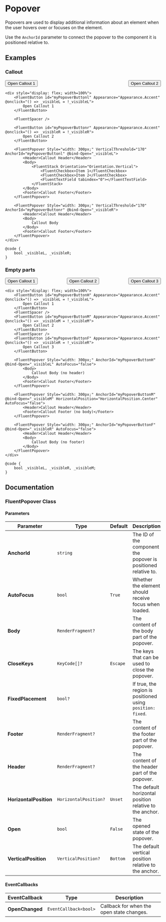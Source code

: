# Popover

Popovers are used to display additional information about an element when the user hovers over or focuses on the element.

Use the `AnchorId` parameter to connect the popover to the component it is positioned relative to.

## Examples

### Callout

<div style="display: flex; justify-content: space-between; width: 100%;">
    <button id="myPopoverButtonl">Open Callout 1</button>
    <button id="myPopoverButtonr">Open Callout 2</button>
</div>

<!-- Popovers would be positioned relative to the buttons -->

```razor
<div style="display: flex; width=100%">
    <FluentButton id="myPopoverButtonl" Appearance="Appearance.Accent" @onclick="() => _visibleL = !_visibleL">
        Open Callout 1
    </FluentButton>

    <FluentSpacer />

    <FluentButton id="myPopoverButtonr" Appearance="Appearance.Accent" @onclick="() => _visibleR = !_visibleR">
        Open Callout 2
    </FluentButton>

    <FluentPopover Style="width: 300px;" VerticalThreshold="170" AnchorId="myPopoverButtonl" @bind-Open="_visibleL">
        <Header>Callout Header</Header>
        <Body>
            <FluentStack Orientation="Orientation.Vertical">
                <FluentCheckbox>Item 1</FluentCheckbox>
                <FluentCheckbox>Item 2</FluentCheckbox>
                <FluentTextField tabindex="0"></FluentTextField>
            </FluentStack>
        </Body>
        <Footer>Callout Footer</Footer>
    </FluentPopover>

    <FluentPopover Style="width: 300px;" VerticalThreshold="170" AnchorId="myPopoverButtonr" @bind-Open="_visibleR">
        <Header>Callout Header</Header>
        <Body>
            Callout Body
        </Body>
        <Footer>Callout Footer</Footer>
    </FluentPopover>
</div>

@code {
    bool _visibleL, _visibleR;
}
```

### Empty parts

<div style="display: flex; justify-content: space-between; width: 100%;">
    <button id="myPopoverButtonH">Open Callout 1</button>
    <button id="myPopoverButtonM">Open Callout 2</button>
    <button id="myPopoverButtonF">Open Callout 3</button>
</div>

```razor
<div style="display: flex; width=100%">
    <FluentButton id="myPopoverButtonH" Appearance="Appearance.Accent" @onclick="() => _visibleL = !_visibleL">
        Open Callout 1
    </FluentButton>
    <FluentSpacer />
    <FluentButton id="myPopoverButtonM" Appearance="Appearance.Accent" @onclick="() => _visibleM = !_visibleM">
        Open Callout 2
    </FluentButton>
    <FluentSpacer />
    <FluentButton id="myPopoverButtonF" Appearance="Appearance.Accent" @onclick="() => _visibleR = !_visibleR">
        Open Callout 3
    </FluentButton>

    <FluentPopover Style="width: 300px;" AnchorId="myPopoverButtonH" @bind-Open="_visibleL" AutoFocus="false">
        <Body>
            Callout Body (no header)
        </Body>
        <Footer>Callout Footer</Footer>
    </FluentPopover>

    <FluentPopover Style="width: 300px;" AnchorId="myPopoverButtonM" @bind-Open="_visibleM" HorizontalPosition="HorizontalPosition.Center" AutoFocus="false">
        <Header>Callout Header</Header>
        <Footer>Callout Footer (no body)</Footer>
    </FluentPopover>

    <FluentPopover Style="width: 300px;" AnchorId="myPopoverButtonF" @bind-Open="_visibleR" AutoFocus="false">
        <Header>Callout Header</Header>
        <Body>
            Callout Body (no footer)
        </Body>
    </FluentPopover>
</div>

@code {
    bool _visibleL, _visibleR, _visibleM;
}
```

## Documentation

### FluentPopover Class

#### Parameters

| Parameter | Type | Default | Description |
| --- | --- | --- | --- |
| **AnchorId** | `string` | | The ID of the component the popover is positioned relative to. |
| **AutoFocus** | `bool` | `True` | Whether the element should receive focus when loaded. |
| **Body** | `RenderFragment?` | | The content of the body part of the popover. |
| **CloseKeys** | `KeyCode[]?` | `Escape` | The keys that can be used to close the popover. |
| **FixedPlacement** | `bool?` | | If true, the region is positioned using `position: fixed`. |
| **Footer** | `RenderFragment?` | | The content of the footer part of the popover. |
| **Header** | `RenderFragment?` | | The content of the header part of the popover. |
| **HorizontalPosition** | `HorizontalPosition?` | `Unset` | The default horizontal position relative to the anchor. |
| **Open** | `bool` | `False` | The opened state of the popover. |
| **VerticalPosition** | `VerticalPosition?` | `Bottom` | The default vertical position relative to the anchor. |

#### EventCallbacks

| EventCallback | Type | Description |
| --- | --- | --- |
| **OpenChanged** | `EventCallback<bool>` | Callback for when the open state changes. |